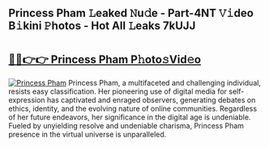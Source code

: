 ## Princess Pham 𝙻eaked 𝙽u𝚍e - Part-4NT 𝚅𝚒deo B𝚒kini 𝙿hotos - Hot All 𝙻eaks 7kUJJ

# <h2><a href="http://ld4y1l.urlbe.top/?page=Princess+Pham">🔗🔗👉👉 Princess Pham P𝚑oto𝚜Vid𝚎o</a></h2>

[![Princess Pham](https://i.imgur.com/eBuTRDB.gif)](http://ld4y1l.urlbe.top/?page=Princess+Pham)
Princess Pham, a multifaceted and challenging individual, resists easy classification. Her pioneering use of digital media for self-expression has captivated and enraged observers, generating debates on ethics, identity, and the evolving nature of online communities. Regardless of her future endeavors, her significance in the digital age is undeniable. Fueled by unyielding resolve and undeniable charisma, Princess Pham presence in the virtual universe is unparalleled.
